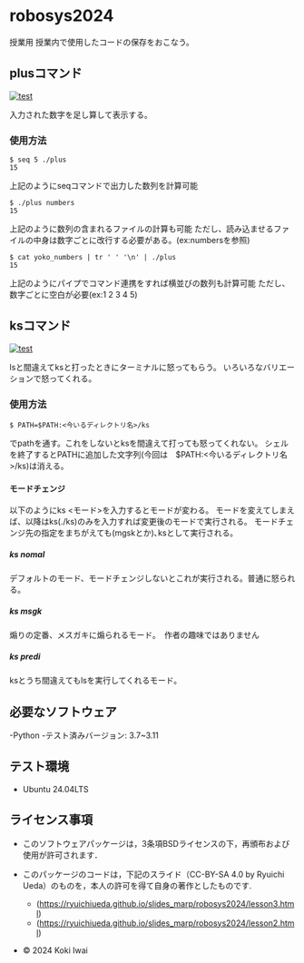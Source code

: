 # robosys2024
授業用
授業内で使用したコードの保存をおこなう。

## plusコマンド
[![test](https://github.com/ookami-koki/robosys2024/actions/workflows/test.yml/badge.svg)](https://github.com/ookami-koki/robosys2024/actions/workflows/test.yml)

入力された数字を足し算して表示する。

### 使用方法

```
$ seq 5 ./plus
15
```

上記のようにseqコマンドで出力した数列を計算可能

```
$ ./plus numbers
15
```

上記のように数列の含まれるファイルの計算も可能
ただし、読み込ませるファイルの中身は数字ごとに改行する必要がある。(ex:numbersを参照)

```
$ cat yoko_numbers | tr ' ' '\n' | ./plus
15
```

上記のようにパイプでコマンド連携をすれば横並びの数列も計算可能
ただし、数字ごとに空白が必要(ex:1 2 3 4 5)


## ksコマンド
[![test](https://github.com/ookami-koki/robosys2024/actions/workflows/test.yml/badge.svg)](https://github.com/ookami-koki/robosys2024/actions/workflows/test.yml)

lsと間違えてksと打ったときにターミナルに怒ってもらう。
いろいろなバリエーションで怒ってくれる。

### 使用方法

```
$ PATH=$PATH:<今いるディレクトリ名>/ks
```

でpathを通す。これをしないとksを間違えて打っても怒ってくれない。
シェルを終了するとPATHに追加した文字列(今回は　$PATH:<今いるディレクトリ名>/ks)は消える。

#### モードチェンジ

以下のようにks <モード>を入力するとモードが変わる。
モードを変えてしまえば、以降はks(./ks)のみを入力すれば変更後のモードで実行される。
モードチェンジ先の指定をまちがえても(mgskとか)､ksとして実行される｡

##### ks nomal

デフォルトのモード、モードチェンジしないとこれが実行される。普通に怒られる。

##### ks msgk

煽りの定番、メスガキに煽られるモード｡　作者の趣味ではありません

##### ks predi

ksとうち間違えてもlsを実行してくれるモード。

## 必要なソフトウェア
-Python
 -テスト済みバージョン: 3.7~3.11

## テスト環境
- Ubuntu 24.04LTS

## ライセンス事項
- このソフトウェアパッケージは，3条項BSDライセンスの下，再頒布および使用が許可されます．
- このパッケージのコードは，下記のスライド（CC-BY-SA 4.0 by Ryuichi Ueda）のものを，本人の許可を得て自身の著作としたものです.
    - (https://ryuichiueda.github.io/slides_marp/robosys2024/lesson3.html)
    - (https://ryuichiueda.github.io/slides_marp/robosys2024/lesson2.html)

- © 2024 Koki Iwai
